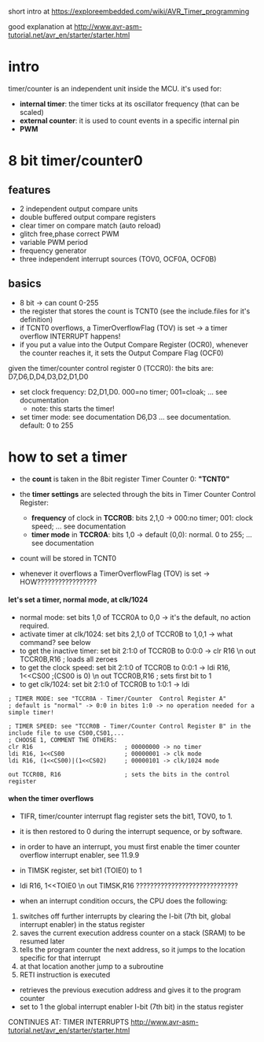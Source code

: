 short intro at https://exploreembedded.com/wiki/AVR_Timer_programming

good explanation at http://www.avr-asm-tutorial.net/avr_en/starter/starter.html
# intro

timer/counter is an independent unit inside the MCU. it's used for:
* **internal timer**: the timer ticks at its oscillator frequency (that can be scaled)
* **external counter**: it is used to count events in a specific internal pin
* **PWM**

# 8 bit timer/counter0
## features
* 2 independent output compare units
* double buffered output compare registers
* clear timer on compare match (auto reload)
* glitch free,phase correct PWM
* variable PWM period
* frequency generator
* three independent interrupt sources (TOV0, OCF0A, OCF0B)

## basics
* 8 bit -> can count 0-255
* the register that stores the count is TCNT0 (see the include.files for it's definition)
* if TCNT0 overflows, a TimerOverflowFlag (TOV) is set -> a timer overflow INTERRUPT happens!
* if you put a value into the Output Compare Register (OCR0), whenever the counter reaches it, it sets the Output Compare Flag (OCF0)

given the timer/counter control register 0 (TCCR0):
the bits are: D7,D6,D,D4,D3,D2,D1,D0
* set clock frequency: D2,D1,D0. 000=no timer; 001=cloak; ... see documentation 
  * note: this starts the timer!
* set timer mode: see documentation D6,D3 ... see documentation. default: 0 to 255

# how to set a timer

* the **count** is taken in the 8bit register Timer Counter 0: **"TCNT0"**
* the **timer settings** are selected through the bits in Timer Counter Control Register: 
  * **frequency** of clock in **TCCR0B**: bits 2,1,0 -> 000:no timer; 001: clock speed; ... see documentation
  * **timer mode** in **TCCR0A**: bits 1,0 -> default (0,0): normal. 0 to 255; ... see documentation

* count will be stored in TCNT0
* whenever it overflows a TimerOverflowFlag (TOV) is set -> HOW?????????????????


#### let's set a timer, normal mode, at clk/1024
* normal mode: set bits 1,0 of TCCR0A to 0,0 -> it's the default, no action required.
* activate timer at clk/1024: set bits 2,1,0 of TCCR0B to 1,0,1 -> what command? see below
 * to get the inactive timer: set bit 2:1:0 of TCCR0B to 0:0:0 -> clr R16 \n out TCCR0B,R16 ; loads all zeroes 
 * to get the clock speed: set bit 2:1:0 of TCCR0B to 0:0:1 -> ldi R16, 1<<CS00 ;(CS00 is 0) \n out TCCR0B,R16 ; sets first bit to 1
 * to get clk/1024:  set bit 2:1:0 of TCCR0B to 1:0:1 -> ldi
 
```
; TIMER MODE: see "TCCR0A - Timer/Counter  Control Register A"
; default is "normal" -> 0:0 in bites 1:0 -> no operation needed for a simple timer!

; TIMER SPEED: see "TCCR0B - Timer/Counter Control Register B" in the include file to use CS00,CS01,...
; CHOOSE 1, COMMENT THE OTHERS:
clr R16                          ; 00000000 -> no timer
ldi R16, 1<<CS00                 ; 00000001 -> clk mode
ldi R16, (1<<CS00)|(1<<CS02)     ; 00000101 -> clk/1024 mode

out TCCR0B, R16                  ; sets the bits in the control register
```

#### when the timer overflows
* TIFR, timer/counter interrupt flag register sets the bit1, TOV0, to 1. 
 * it is then restored to 0 during the interrupt sequence, or by software.
* in order to have an interrupt, you must first enable the timer counter overflow interrupt enabler, see 11.9.9
 * in TIMSK register, set bit1 (TOIE0) to 1
  * ldi R16, 1<<TOIE0 \n out TIMSK,R16 ????????????????????????????? 

* when an interrupt condition occurs, the CPU does the following:
1. switches off further interrupts by clearing the I-bit (7th bit, global interrupt enabler) in the status register 
2. saves the current execution address counter on a stack (SRAM) to be resumed later
3. tells the program counter the next address, so it jumps to the location specific for that interrupt
4. at that location another jump to a subroutine
5. RETI instruction is executed
 * retrieves the previous execution address and gives it to the program counter
 * set to 1 the global interrupt enabler I-bit (7th bit) in the status register
 
CONTINUES AT: TIMER INTERRUPTS http://www.avr-asm-tutorial.net/avr_en/starter/starter.html
